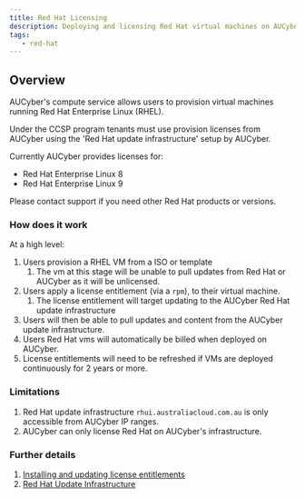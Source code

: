 ```yaml
---
title: Red Hat Licensing
description: Deploying and licensing Red Hat virtual machines on AUCyber
tags:
   - red-hat
---
```


## Overview 
AUCyber's compute service allows users to provision virtual machines running Red Hat Enterprise Linux (RHEL).

Under the CCSP program tenants must use provision licenses from AUCyber using the 'Red Hat update infrastructure' setup by AUCyber.

Currently AUCyber provides licenses for:
- Red Hat Enterprise Linux 8
- Red Hat Enterprise Linux 9

Please contact support if you need other Red Hat products or versions.

### How does it work

At a high level:

1. Users provision a RHEL VM from a ISO or template
   1. The vm at this stage will be unable to pull updates from Red Hat or AUCyber as it will be unlicensed.
2. Users apply a license entitlement (via a `rpm`), to their virtual machine. 
   1. The license entitlement will target updating to the AUCyber Red Hat update infrastructure
3. Users will then be able to pull updates and content from the AUCyber update infrastructure. 
4. Users Red Hat vms will automatically be billed when deployed on AUCyber.
5. License entitlements will need to be refreshed if VMs are deployed continuously for 2 years or more.


### Limitations

1. Red Hat update infrastructure `rhui.australiacloud.com.au` is only accessible from AUCyber IP ranges.
2. AUCyber can only license Red Hat on AUCyber's infrastructure.



### Further details

1. [Installing and updating license entitlements](./installing_updating.md)
2. [Red Hat Update Infrastructure](https://access.redhat.com/documentation/en-us/red_hat_update_infrastructure/4/html/configuring_and_managing_red_hat_update_infrastructure/index)